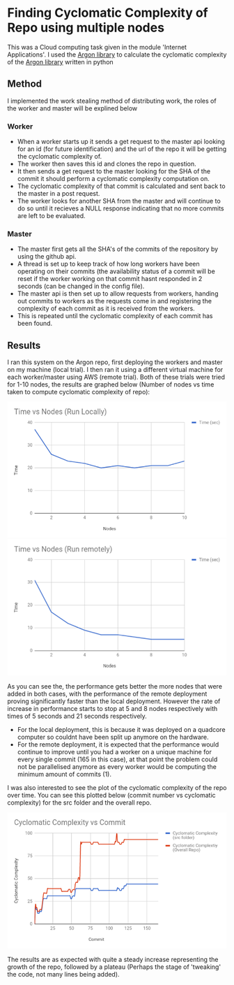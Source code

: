 # Finding Cyclomatic Complexity of Repo using multiple nodes

This was a Cloud computing task given in the module 'Internet Applications'. I used the [Argon library](https://github.com/rubik/argon) to calculate the cyclomatic complexity of the [Argon library](https://github.com/rubik/argon) written in python

## Method
I implemented the work stealing method of distributing work, the roles of the worker and master will be explined below

### Worker
- When a worker starts up it sends a get request to the master api looking for an id (for future identification) and the url of the repo it will be getting the cyclomatic complexity of.
- The worker then saves this id and clones the repo in question.
- It then sends a get request to the master looking for the SHA of the commit it should perform a cyclomatic complexity computation on.
- The cyclomatic complexity of that commit is calculated and sent back to the master in a post request.
- The worker looks for another SHA from the master and will continue to do so until it recieves a NULL response indicating that no more commits are left to be evaluated.

### Master
- The master first gets all the SHA's of the commits of the repository by using the github api.
- A thread is set up to keep track of how long workers have been operating on their commits (the availability status of a commit will be reset if the worker working on that commit hasnt responded in 2 seconds (can be changed in the config file).
- The master api is then set up to allow requests from workers, handing out commits to workers as the requests come in and registering the complexity of each commit as it is received from the workers.
- This is repeated until the cyclomatic complexity of each commit has been found.

## Results
I ran this system on the Argon repo, first deploying the workers and master on my machine (local trial). I then ran it using a different virtual machine for each worker/master using AWS (remote trial). Both of these trials were tried for 1-10 nodes, the results are graphed below (Number of nodes vs time taken to compute cyclomatic complexity of repo):

![alt text](https://github.com/lavelle96/cyclomatic-complexity/blob/master/graphs/Local.png)
![alt text](https://github.com/lavelle96/cyclomatic-complexity/blob/master/graphs/Remote.png)

As you can see the, the performance gets better the more nodes that were added in both cases, with the performance of the remote deployment proving significantly faster than the local deployment. However the rate of increase in performance starts to stop at 5 and 8 nodes respectively with times of 5 seconds and 21 seconds respectively. 
- For the local deployment, this is because it was deployed on a quadcore computer so couldnt have been split up anymore on the hardware. 
- For the remote deployment, it is expected that the performance would continue to improve until you had a worker on a unique machine for every single commit (165 in this case), at that point the problem could not be parallelised anymore as every worker would be computing the minimum amount of commits (1).

I was also interested to see the plot of the cyclomatic complexity of the repo over time. You can see this plotted below (commit number vs cyclomatic complexity) for the src folder and the overall repo. 

![alt text](https://github.com/lavelle96/cyclomatic-complexity/blob/master/graphs/ccvtime.png)

The results are as expected with quite a steady increase representing the growth of the repo, followed by a plateau (Perhaps the stage of 'tweaking' the code, not many lines being added).

